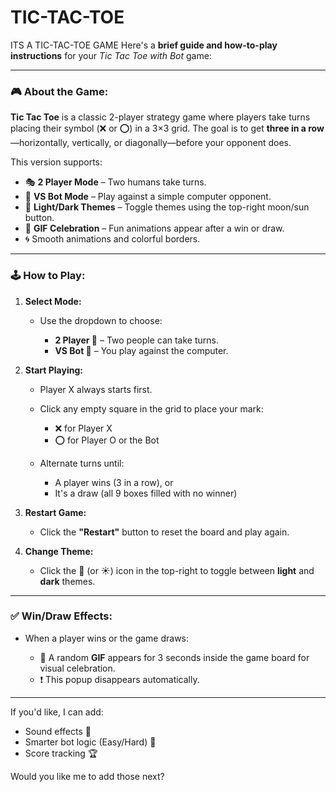 # TIC-TAC-TOE
ITS A TIC-TAC-TOE GAME
Here's a **brief guide and how-to-play instructions** for your *Tic Tac Toe with Bot* game:

---

### 🎮 **About the Game:**

**Tic Tac Toe** is a classic 2-player strategy game where players take turns placing their symbol (❌ or ⭕) in a 3×3 grid. The goal is to get **three in a row**—horizontally, vertically, or diagonally—before your opponent does.

This version supports:

* 🎭 **2 Player Mode** – Two humans take turns.
* 🤖 **VS Bot Mode** – Play against a simple computer opponent.
* 🌙 **Light/Dark Themes** – Toggle themes using the top-right moon/sun button.
* 🎉 **GIF Celebration** – Fun animations appear after a win or draw.
* 🌀 Smooth animations and colorful borders.

---

### 🕹️ **How to Play:**

1. **Select Mode:**

   * Use the dropdown to choose:

     * **2 Player 👥** – Two people can take turns.
     * **VS Bot 🤖** – You play against the computer.

2. **Start Playing:**

   * Player X always starts first.
   * Click any empty square in the grid to place your mark:

     * ❌ for Player X
     * ⭕ for Player O or the Bot
   * Alternate turns until:

     * A player wins (3 in a row), or
     * It's a draw (all 9 boxes filled with no winner)

3. **Restart Game:**

   * Click the **"Restart"** button to reset the board and play again.

4. **Change Theme:**

   * Click the 🌙 (or ☀️) icon in the top-right to toggle between **light** and **dark** themes.

---

### ✅ **Win/Draw Effects:**

* When a player wins or the game draws:

  * 🎥 A random **GIF** appears for 3 seconds inside the game board for visual celebration.
  * ❗ This popup disappears automatically.

---

If you'd like, I can add:

* Sound effects 🎵
* Smarter bot logic (Easy/Hard) 🧠
* Score tracking 🏆

Would you like me to add those next?
